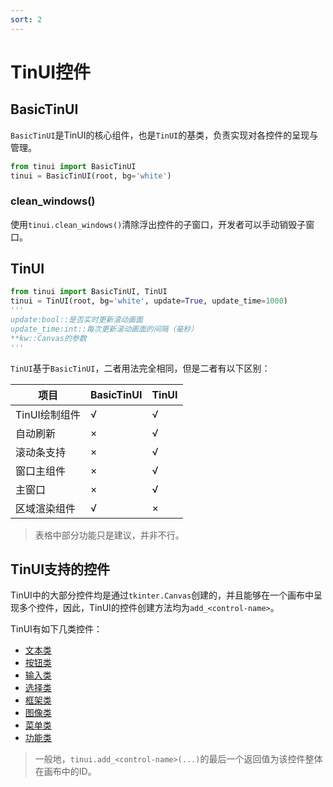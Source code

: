 ```yaml
---
sort: 2
---
```

# TinUI控件

## BasicTinUI

`BasicTinUI`是TinUI的核心组件，也是`TinUI`的基类，负责实现对各控件的呈现与管理。

```python
from tinui import BasicTinUI
tinui = BasicTinUI(root, bg='white')
```

### clean_windows()

使用`tinui.clean_windows()`清除浮出控件的子窗口，开发者可以手动销毁子窗口。

## TinUI
```python
from tinui import BasicTinUI, TinUI
tinui = TinUI(root, bg='white', update=True, update_time=1000)
'''
update:bool::是否实时更新滚动画面
update_time:int::每次更新滚动画面的间隔（毫秒）
**kw::Canvas的参数
'''
```

`TinUI`基于`BasicTinUI`，二者用法完全相同，但是二者有以下区别：

| 项目          | BasicTinUI | TinUI |
| ------------- | ---------- | ----- |
| TinUI绘制组件 | √          | √     |
| 自动刷新      | ×          | √     |
| 滚动条支持    | ×          | √     |
| 窗口主组件    | ×          | √     |
| 主窗口        | ×          | √     |
| 区域渲染组件  | √          | ×     |

> 表格中部分功能只是建议，并非不行。

## TinUI支持的控件

TinUI中的大部分控件均是通过`tkinter.Canvas`创建的，并且能够在一个画布中呈现多个控件，因此，TinUI的控件创建方法均为`add_<control-name>`。

TinUI有如下几类控件：

- [文本类](./1.text)
- [按钮类](./2.button)
- [输入类](./3.input)
- [选择类](./4.select)
- [框架类](./5.frame)
- [图像类](./6.image)
- [菜单类](./7.menu)
- [功能类](./8.function)

> 一般地，`tinui.add_<control-name>(...)`的最后一个返回值为该控件整体在画布中的ID。
